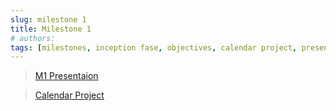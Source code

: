 ```yaml
---
slug: milestone 1
title: Milestone 1
# authors:
tags: [milestones, inception fase, objectives, calendar project, presentation, communication plan]
---
```


> [M1 Presentaion](https://docs.google.com/presentation/d/1aMNtmkw04rs4ELTXa8OcofjTJk2g6cWEgalTfhxTQw4/edit?usp=drive_link)

> [Calendar Project](https://www.notion.so/PI-Calendar-8354148a53c644e586dbe4e732a85f4f?pvs=4)